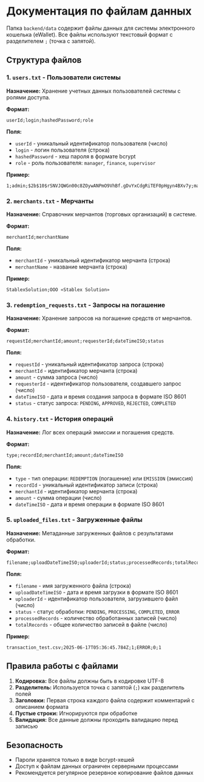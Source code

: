  # Документация по файлам данных

Папка `backend/data` содержит файлы данных для системы электронного кошелька (eWallet). Все файлы используют текстовый формат с разделителем `;` (точка с запятой).

## Структура файлов

### 1. `users.txt` - Пользователи системы
**Назначение:** Хранение учетных данных пользователей системы с ролями доступа.

**Формат:**
```
userId;login;hashedPassword;role
```

**Поля:**
- `userId` - уникальный идентификатор пользователя (число)
- `login` - логин пользователя (строка)
- `hashedPassword` - хеш пароля в формате bcrypt
- `role` - роль пользователя: `manager`, `finance`, `supervisor`

**Пример:**
```
1;admin;$2b$10$rSNVJQWGn00c8ZOywANPmO9VhBf.gDvYxCdgRiTEF0pHgyn4BXv7y;manager
```

### 2. `merchants.txt` - Мерчанты
**Назначение:** Справочник мерчантов (торговых организаций) в системе.

**Формат:**
```
merchantId;merchantName
```

**Поля:**
- `merchantId` - уникальный идентификатор мерчанта (строка)
- `merchantName` - название мерчанта (строка)

**Пример:**
```
StablexSolution;ООО «Stablex Solution»
```

### 3. `redemption_requests.txt` - Запросы на погашение
**Назначение:** Хранение запросов на погашение средств от мерчантов.

**Формат:**
```
requestId;merchantId;amount;requesterId;dateTimeISO;status
```

**Поля:**
- `requestId` - уникальный идентификатор запроса (строка)
- `merchantId` - идентификатор мерчанта (строка)
- `amount` - сумма запроса (число)
- `requesterId` - идентификатор пользователя, создавшего запрос (число)
- `dateTimeISO` - дата и время создания запроса в формате ISO 8601
- `status` - статус запроса: `PENDING`, `APPROVED`, `REJECTED`, `COMPLETED`

### 4. `history.txt` - История операций
**Назначение:** Лог всех операций эмиссии и погашения средств.

**Формат:**
```
type;recordId;merchantId;amount;dateTimeISO
```

**Поля:**
- `type` - тип операции: `REDEMPTION` (погашение) или `EMISSION` (эмиссия)
- `recordId` - уникальный идентификатор записи (строка)
- `merchantId` - идентификатор мерчанта (строка)
- `amount` - сумма операции (число)
- `dateTimeISO` - дата и время операции в формате ISO 8601

### 5. `uploaded_files.txt` - Загруженные файлы
**Назначение:** Метаданные загруженных файлов с результатами обработки.

**Формат:**
```
filename;uploadDateTimeISO;uploaderId;status;processedRecords;totalRecords
```

**Поля:**
- `filename` - имя загруженного файла (строка)
- `uploadDateTimeISO` - дата и время загрузки в формате ISO 8601
- `uploaderId` - идентификатор пользователя, загрузившего файл (число)
- `status` - статус обработки: `PENDING`, `PROCESSING`, `COMPLETED`, `ERROR`
- `processedRecords` - количество обработанных записей (число)
- `totalRecords` - общее количество записей в файле (число)

**Пример:**
```
transaction_test.csv;2025-06-17T05:36:45.784Z;1;ERROR;0;1
```

## Правила работы с файлами

1. **Кодировка:** Все файлы должны быть в кодировке UTF-8
2. **Разделитель:** Используется точка с запятой (`;`) как разделитель полей
3. **Заголовки:** Первая строка каждого файла содержит комментарий с описанием формата
4. **Пустые строки:** Игнорируются при обработке
5. **Валидация:** Все данные должны проходить валидацию перед записью

## Безопасность

- Пароли хранятся только в виде bcrypt-хешей
- Доступ к файлам данных ограничен серверными процессами
- Рекомендуется регулярное резервное копирование файлов данных

